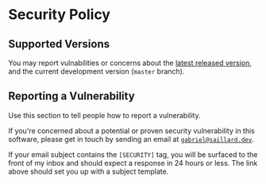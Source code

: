 # Security Policy

## Supported Versions

You may report vulnabilities or concerns about the [latest released version](https://github.com/GitSquared/node-geolite2-redist/releases/latest), and the current development version (`master` branch).

## Reporting a Vulnerability

Use this section to tell people how to report a vulnerability.

If you're concerned about a potential or proven security vulnerability in this software, please get in touch by sending an email at [`gabriel@saillard.dev`](mailto:%22Gabriel%20SAILLARD%22%20%3Cgabriel%40saillard.dev%3E?subject=%5BSECURITY%5D%20eDEX-UI%20vulnerability%20concern&body=(Please%20describe%20what%20code%20you%20think%20is%20vulnerable%2C%20and%20provide%20a%20way%20to%20reproduce%20the%20issue%20if%20possible)).

If your email subject contains the `[SECURITY]` tag, you will be surfaced to the front of my inbox and should expect a response in 24 hours or less. The link above should set you up with a subject template.
